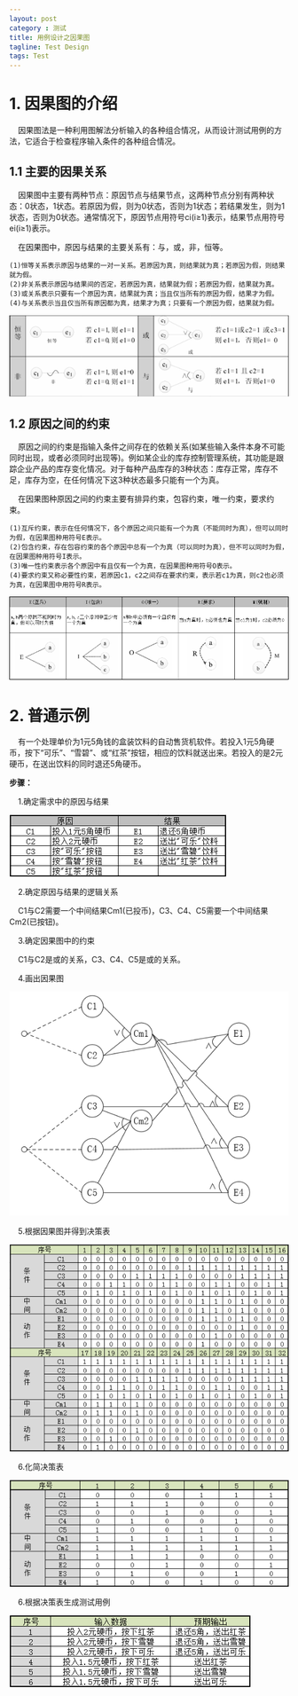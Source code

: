 ```yaml
---
layout: post
category : 测试
title: 用例设计之因果图
tagline: Test Design
tags: Test
---
```


# 1. 因果图的介绍  
&nbsp;&nbsp;&nbsp;&nbsp;因果图法是一种利用图解法分析输入的各种组合情况，从而设计测试用例的方法，它适合于检查程序输入条件的各种组合情况。  

## 1.1 主要的因果关系  

&nbsp;&nbsp;&nbsp;&nbsp;因果图中主要有两种节点：原因节点与结果节点，这两种节点分别有两种状态：0状态，1状态。若原因为假，则为0状态，否则为1状态；若结果发生，则为1状态，否则为0状态。通常情况下，原因节点用符号ci(i≥1)表示，结果节点用符号ei(i≥1)表示。

&nbsp;&nbsp;&nbsp;&nbsp;在因果图中，原因与结果的主要关系有：与，或，非，恒等。
  
	(1)恒等关系表示原因与结果的一对一关系。若原因为真，则结果就为真；若原因为假，则结果就为假。  
	(2)非关系表示原因与结果间的否定，若原因为真，结果就为假；若原因为假，结果就为真。  
	(3)或关系表示只要有一个原因为真，结果就为真；当且仅当所有的原因为假，结果才为假。  
	(4)与关系表示当且仅当所有原因都为真，结果才为真；只要有一个原因为假，结果就为假。 
  
![pic1](https://raw.githubusercontent.com/yaitza/yaitza.github.io/master/_posts/images/Test/1-2017-07-18-TestCase-CauseAndEffectDiagram.png)   

## 1.2 原因之间的约束

&nbsp;&nbsp;&nbsp;&nbsp;原因之间的约束是指输入条件之间存在的依赖关系(如某些输入条件本身不可能同时出现，或者必须同时出现等)。例如某企业的库存控制管理系统，其功能是跟踪企业产品的库存变化情况。对于每种产品库存的3种状态：库存正常，库存不足，库存为空，在任何情况下这3种状态最多只能有一个为真。

&nbsp;&nbsp;&nbsp;&nbsp;在因果图种原因之间的约束主要有排异约束，包容约束，唯一约束，要求约束。

	(1)互斥约束，表示在任何情况下，各个原因之间只能有一个为真（不能同时为真），但可以同时为假，在因果图种用符号E表示。
	(2)包含约束，存在包容约束的各个原因中总有一个为真（可以同时为真），但不可以同时为假，在因果图种用符号I表示。
	(3)唯一性约束表示各个原因中有且仅有一个为真，在因果图种用符号O表示。
	(4)要求约束又称必要性约束，若原因c1，c2之间存在要求约束，表示若c1为真，则c2也必须为真，在因果图中用符号R表示。

![pic2](https://raw.githubusercontent.com/yaitza/yaitza.github.io/master/_posts/images/Test/2-2017-07-18-TestCase-CauseAndEffectDiagram.png) 

# 2. 普通示例  

&nbsp;&nbsp;&nbsp;&nbsp;有一个处理单价为1元5角钱的盒装饮料的自动售货机软件。若投入1元5角硬币，按下“可乐”、“雪碧”、或“红茶”按钮，相应的饮料就送出来。若投入的是2元硬币，在送出饮料的同时退还5角硬币。
  
**步骤：**   

&nbsp;&nbsp;&nbsp;&nbsp;1.确定需求中的原因与结果   

![pic3](https://raw.githubusercontent.com/yaitza/yaitza.github.io/master/_posts/images/Test/3-2017-07-18-TestCase-CauseAndEffectDiagram.png) 

&nbsp;&nbsp;&nbsp;&nbsp;2.确定原因与结果的逻辑关系   

&nbsp;&nbsp;&nbsp;&nbsp;C1与C2需要一个中间结果Cm1(已投币)，C3、C4、C5需要一个中间结果Cm2(已按钮)。 

&nbsp;&nbsp;&nbsp;&nbsp;3.确定因果图中的约束  

&nbsp;&nbsp;&nbsp;&nbsp;C1与C2是或的关系，C3、C4、C5是或的关系。 

&nbsp;&nbsp;&nbsp;&nbsp;4.画出因果图  

![pic4](https://raw.githubusercontent.com/yaitza/yaitza.github.io/master/_posts/images/Test/4-2017-07-18-TestCase-CauseAndEffectDiagram.png)  

&nbsp;&nbsp;&nbsp;&nbsp;5.根据因果图并得到决策表  

![pic5](https://raw.githubusercontent.com/yaitza/yaitza.github.io/master/_posts/images/Test/5-2017-07-18-TestCase-CauseAndEffectDiagram.png)  

&nbsp;&nbsp;&nbsp;&nbsp;6.化简决策表  

![pic6](https://raw.githubusercontent.com/yaitza/yaitza.github.io/master/_posts/images/Test/6-2017-07-18-TestCase-CauseAndEffectDiagram.png)  

&nbsp;&nbsp;&nbsp;&nbsp;6.根据决策表生成测试用例

![pic7](https://raw.githubusercontent.com/yaitza/yaitza.github.io/master/_posts/images/Test/7-2017-07-18-TestCase-CauseAndEffectDiagram.png) 